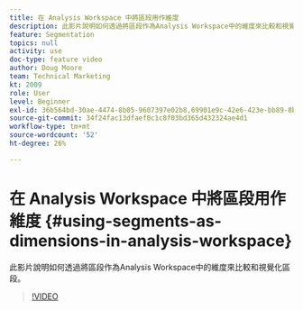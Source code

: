 ```yaml
---
title: 在 Analysis Workspace 中將區段用作維度
description: 此影片說明如何透過將區段作為Analysis Workspace中的維度來比較和視覺化區段。
feature: Segmentation
topics: null
activity: use
doc-type: feature video
author: Doug Moore
team: Technical Marketing
kt: 2009
role: User
level: Beginner
exl-id: 36b564bd-30ae-4474-8b05-9607397e02b8,69901e9c-42e6-423e-bb89-8b8b0763bac7
source-git-commit: 34f24fac13dfaef0c1c8f03bd365d432324ae4d1
workflow-type: tm+mt
source-wordcount: '52'
ht-degree: 26%

---
```


# 在 Analysis Workspace 中將區段用作維度 {#using-segments-as-dimensions-in-analysis-workspace}

此影片說明如何透過將區段作為Analysis Workspace中的維度來比較和視覺化區段。

>[!VIDEO](https://video.tv.adobe.com/v/23974/?quality=12)
